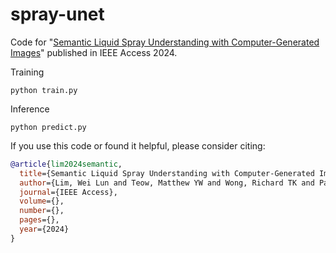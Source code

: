 # spray-unet

Code for "[Semantic Liquid Spray Understanding with Computer-Generated Images](https://ieeexplore.ieee.org/document/10459179)" published in IEEE Access 2024.

Training
```
python train.py
```

Inference
```
python predict.py
```

If you use this code or found it helpful, please consider citing:
```bibtex
@article{lim2024semantic,
  title={Semantic Liquid Spray Understanding with Computer-Generated Images},
  author={Lim, Wei Lun and Teow, Matthew YW and Wong, Richard TK and Pathan, Refat Khan and Ho, Chiung Ching and Koneru, Rahul Babu and Khare, Prashant and Bravo, Luis and Lau, Sian Lun},
  journal={IEEE Access},
  volume={},
  number={},
  pages={},
  year={2024}
}
```
